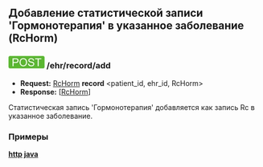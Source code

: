 ## Добавление статистической записи 'Гормонотерапия' в указанное заболевание (RcHorm)

### ![POST](../../../../../img/post.png) /ehr/record/add
* **Request:** [RcHorm](../../../../../types/types.md#com.siams.med.api.Rc.RcHorm) **record** <patient_id, ehr_id, RcHorm>
* **Response:** [[RcHorm](../../../../../types/types.md#com.siams.med.api.Rc.RcHorm)]

Статистическая запись 'Гормонотерапия' добавляется как запись Rc в указанное заболевание.

### Примеры
**[http](../examples/RcHorm/add.md) [java](../examples/RcHorm/addJava.md)**

<!--- todo добавить описание как выбрать препарат -->